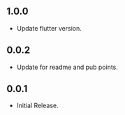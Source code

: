## 1.0.0

* Update flutter version.

## 0.0.2

* Update for readme and pub points.

## 0.0.1

* Initial Release.

